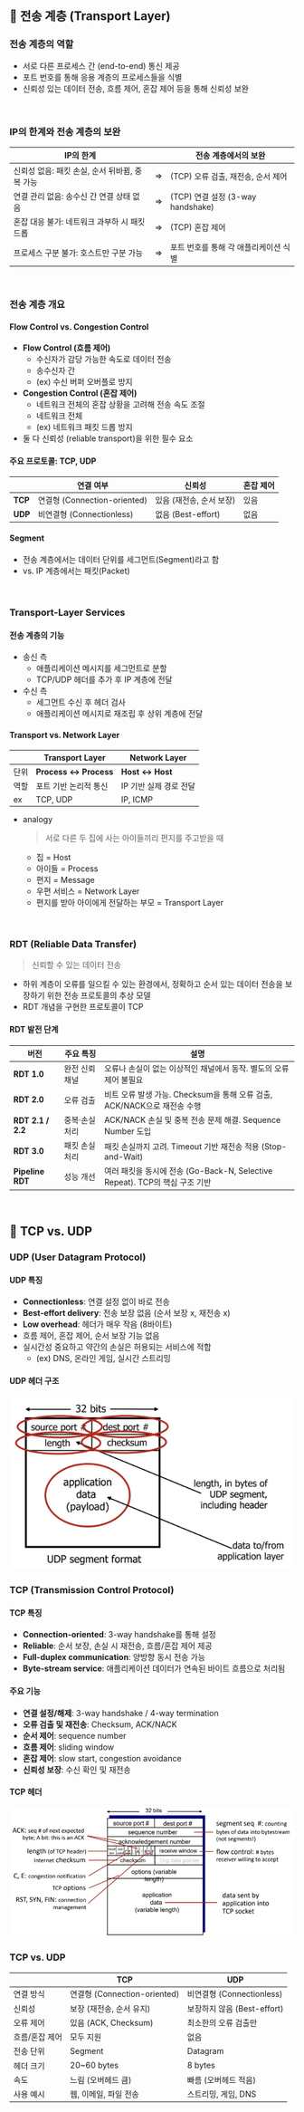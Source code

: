 ## 📖  전송 계층 (Transport Layer)

### 전송 계층의 역할

- 서로 다른 프로세스 간 (end-to-end) 통신 제공
- 포트 번호를 통해 응용 계층의 프로세스들을 식별
- 신뢰성 있는 데이터 전송, 흐름 제어, 혼잡 제어 등을 통해 신뢰성 보완

<br>

### IP의 한계와 전송 계층의 보완

| IP의 한계 |  | 전송 계층에서의 보완 |
| --- | --- | --- |
| 신뢰성 없음: 패킷 손실, 순서 뒤바뀜, 중복 가능 | ⇒ | (TCP) 오류 검출, 재전송, 순서 제어 |
| 연결 관리 없음: 송수신 간 연결 상태 없음 | ⇒ | (TCP) 연결 설정 (3-way handshake) |
| 혼잡 대응 불가: 네트워크 과부하 시 패킷 드롭 | ⇒ | (TCP) 혼잡 제어 |
| 프로세스 구분 불가: 호스트만 구분 가능 | ⇒ | 포트 번호를 통해 각 애플리케이션 식별 |

<br>

### 전송 계층 개요

#### Flow Control vs. Congestion Control

- **Flow Control (흐름 제어)**
    - 수신자가 감당 가능한 속도로 데이터 전송
    - 송수신자 간
    - (ex) 수신 버퍼 오버플로 방지
- **Congestion Control (혼잡 제어)**
    - 네트워크 전체의  혼잡 상황을 고려해 전송 속도 조절
    - 네트워크 전체
    - (ex) 네트워크 패킷 드롭 방지
- 둘 다 신뢰성 (reliable transport)을 위한 필수 요소

#### 주요 프로토콜: TCP, UDP

|  | 연결 여부 | 신뢰성 | 혼잡 제어 |
| --- | --- | --- | --- |
| **TCP** | 연결형 (Connection-oriented) | 있음 (재전송, 순서 보장) | 있음 |
| **UDP** | 비연결형 (Connectionless) | 없음 (Best-effort) | 없음 |

#### Segment

- 전송 계층에서는 데이터 단위를 세그먼트(Segment)라고 함
- vs. IP 계층에서는 패킷(Packet)

<br>

### Transport-Layer Services

#### 전송 계층의 기능

- 송신 측
    - 애플리케이션 메시지를 세그먼트로 분할
    - TCP/UDP 헤더를 추가 후 IP 계층에 전달
- 수신 측
    - 세그먼트 수신 후 헤더 검사
    - 애플리케이션 메시지로 재조립 후 상위 계층에 전달

#### Transport vs. Network Layer

|  | Transport Layer | Network Layer |
| --- | --- | --- |
| 단위 | **Process ↔ Process** | **Host ↔ Host** |
| 역할 | 포트 기반 논리적 통신 | IP 기반 실제 경로 전달 |
| ex | TCP, UDP | IP, ICMP |
- analogy
    
    > 서로 다른 두 집에 사는 아이들끼리 편지를 주고받을 때
    > 
    - 집 = Host
    - 아이들 = Process
    - 편지 = Message
    - 우편 서비스 = Network Layer
    - 편지를 받아 아이에게 전달하는 부모 = Transport Layer

<br>

### RDT (Reliable Data Transfer)

> 신뢰할 수 있는 데이터 전송
> 
- 하위 계층이 오류를 일으킬 수 있는 환경에서, 정확하고 순서 있는 데이터 전송을 보장하기 위한 전송 프로토콜의 추상 모델
- RDT 개념을 구현한 프로토콜이 TCP

#### RDT 발전 단계 

| 버전 | 주요 특징 | 설명 |
| --- | --- | --- |
| **RDT 1.0** | 완전 신뢰 채널 | 오류나 손실이 없는 이상적인 채널에서 동작. 별도의 오류 제어 불필요 |
| **RDT 2.0** | 오류 검출 | 비트 오류 발생 가능. Checksum을 통해 오류 검출, ACK/NACK으로 재전송 수행 |
| **RDT 2.1 / 2.2** | 중복·손실 처리 | ACK/NACK 손실 및 중복 전송 문제 해결. Sequence Number 도입 |
| **RDT 3.0** | 패킷 손실 처리 | 패킷 손실까지 고려. Timeout 기반 재전송 적용 (Stop-and-Wait) |
| **Pipeline RDT** | 성능 개선 | 여러 패킷을 동시에 전송 (Go-Back-N, Selective Repeat). TCP의 핵심 구조 기반 |

<br>

## 📖 TCP vs. UDP

### UDP (User Datagram Protocol)

#### UDP 특징

- **Connectionless**: 연결 설정 없이 바로 전송
- **Best-effort delivery**: 전송 보장 없음 (순서 보장 x, 재전송 x)
- **Low overhead**: 헤더가 매우 작음 (8바이트)
- 흐름 제어, 혼잡 제어, 순서 보장 기능 없음
- 실시간성 중요하고 약간의 손실은 허용되는 서비스에 적합
    - (ex) DNS, 온라인 게임, 실시간 스트리밍

#### UDP 헤더 구조

<img src="images/NW_05_1.png">

<br>

### TCP (Transmission Control Protocol)

#### TCP 특징

- **Connection-oriented**: 3-way handshake를 통해 설정
- **Reliable**: 순서 보장, 손실 시 재전송, 흐름/혼잡 제어 제공
- **Full-duplex communication**: 양방향 동시 전송 가능
- **Byte-stream service**:  애플리케이션 데이터가 연속된 바이트 흐름으로 처리됨

#### 주요 기능

- **연결 설정/해제**: 3-way handshake / 4-way termination
- **오류 검출 및 재전송**: Checksum, ACK/NACK
- **순서 제어**: sequence number
- **흐름 제어**: sliding window
- **혼잡 제어**: slow start, congestion avoidance
- **신뢰성 보장**: 수신 확인 및 재전송

#### TCP 헤더 

<img src="images/NW_05_2.png">

<br>

### TCP vs. UDP

|  | **TCP** | **UDP** |
| --- | --- | --- |
| 연결 방식 | 연결형 (Connection-oriented) | 비연결형 (Connectionless) |
| 신뢰성 | 보장 (재전송, 순서 유지) | 보장하지 않음 (Best-effort) |
| 오류 제어 | 있음 (ACK, Checksum) | 최소한의 오류 검출만 |
| 흐름/혼잡 제어 | 모두 지원 | 없음 |
| 전송 단위 | Segment | Datagram |
| 헤더 크기 | 20~60 bytes | 8 bytes |
| 속도 | 느림 (오버헤드 큼) | 빠름 (오버헤드 적음) |
| 사용 예시 | 웹, 이메일, 파일 전송 | 스트리밍, 게임, DNS |